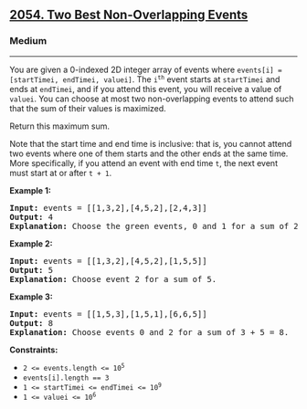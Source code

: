 <h2><a href="https://leetcode.com/problems/two-best-non-overlapping-events/">2054. Two Best Non-Overlapping Events</a></h2>
<h3>Medium</h3>
<hr>
<div>
<p>You are given a 0-indexed 2D integer array of events where <code>events[i] = [startTimei, endTimei, valuei]</code>. The <code>i<sup>th</sup></code> event starts at <code>startTimei</code> and ends at <code>endTimei</code>, and if you attend this event, you will receive a value of <code>valuei</code>. You can choose at most two non-overlapping events to attend such that the sum of their values is maximized.</p>

<p>Return this maximum sum.</p>

<p>Note that the start time and end time is inclusive: that is, you cannot attend two events where one of them starts and the other ends at the same time. More specifically, if you attend an event with end time <code>t</code>, the next event must start at or after <code>t + 1</code>.</p>

<p><strong>Example 1:</strong></p>
<pre><strong>Input:</strong> events = [[1,3,2],[4,5,2],[2,4,3]]
<strong>Output:</strong> 4
<strong>Explanation:</strong> Choose the green events, 0 and 1 for a sum of 2 + 2 = 4.
</pre>

<p><strong>Example 2:</strong></p>
<pre><strong>Input:</strong> events = [[1,3,2],[4,5,2],[1,5,5]]
<strong>Output:</strong> 5
<strong>Explanation:</strong> Choose event 2 for a sum of 5.
</pre>

<p><strong>Example 3:</strong></p>
<pre><strong>Input:</strong> events = [[1,5,3],[1,5,1],[6,6,5]]
<strong>Output:</strong> 8
<strong>Explanation:</strong> Choose events 0 and 2 for a sum of 3 + 5 = 8.
</pre>

<p><strong>Constraints:</strong></p>
<ul>
    <li><code>2 &lt;= events.length &lt;= 10<sup>5</sup></code></li>
    <li><code>events[i].length == 3</code></li>
    <li><code>1 &lt;= startTimei &lt;= endTimei &lt;= 10<sup>9</sup></code></li>
    <li><code>1 &lt;= valuei &lt;= 10<sup>6</sup></code></li>
</ul>
</div>
